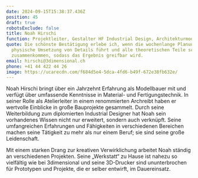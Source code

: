 ```yaml
---
date: 2024-09-15T15:38:37.436Z
position: 45
draft: true
robotsExclude: false
title: Noah Hirschi
function: Projektleiter, Gestalter HF Industrial Design, Architekturmodellbauer EFZ
quote: Die schönste Bestätigung erlebe ich, wenn die wochenlange Planung in die
  physische Umsetzung von Details führt und alle theoretischen Teile schließlich
  zusammenkommen, sodass das Ergebnis greifbar wird.
email: hirschi@3dimensional.ch
phone: +41 44 422 44 26
image: https://ucarecdn.com/f684d5e4-5dca-4fd6-b49f-672e38fb632e/
---
```

Noah Hirschi bringt über ein Jahrzehnt Erfahrung als Modellbauer mit und verfügt über umfassende Kenntnisse in Material- und Fertigungstechnik. In seiner Rolle als Atelierleiter in einem renommierten Archreibt haben er wertvolle Einblicke in große Bauprojekte gesammelt. Durch seine Weiterbildung zum diplomierten Industrial Designer hat Noah sein vorhandenes Wissen nicht nur erweitert, sondern auch verknüpft. Seine umfangreichen Erfahrungen und Fähigkeiten in verschiedenen Bereichen machen seine Tätigkeit zu mehr als nur einem Beruf; sie sind seine große Leidenschaft.

Mit einem starken Drang zur kreativen Verwirklichung arbeitet Noah ständig an verschiedenen Projekten. Seine „Werkstatt“ zu Hause ist nahezu so vielfältig wie bei 3dimensional und seine 3D-Drucker sind ununterbrochen für Prototypen und Projekte, die er selber entwirft, im Dauereinsatz.